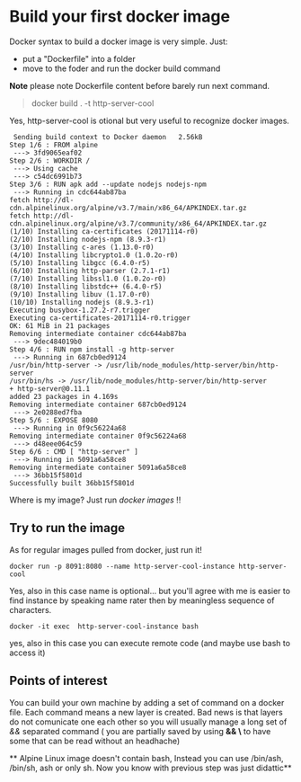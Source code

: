  # Build your first docker image
 Docker syntax to build a docker image is very simple. Just:

 - put a "Dockerfile" into a folder
 - move to the foder and run the docker build command

**Note** please note Dockerfile content before barely run next command.
 
 > docker build . -t http-server-cool

 Yes, http-server-cool is otional but very useful to recognize docker images.

```console
 Sending build context to Docker daemon   2.56kB
Step 1/6 : FROM alpine
 ---> 3fd9065eaf02
Step 2/6 : WORKDIR /
 ---> Using cache
 ---> c54dc6991b73
Step 3/6 : RUN apk add --update nodejs nodejs-npm
 ---> Running in cdc644ab87ba
fetch http://dl-cdn.alpinelinux.org/alpine/v3.7/main/x86_64/APKINDEX.tar.gz
fetch http://dl-cdn.alpinelinux.org/alpine/v3.7/community/x86_64/APKINDEX.tar.gz
(1/10) Installing ca-certificates (20171114-r0)
(2/10) Installing nodejs-npm (8.9.3-r1)
(3/10) Installing c-ares (1.13.0-r0)
(4/10) Installing libcrypto1.0 (1.0.2o-r0)
(5/10) Installing libgcc (6.4.0-r5)
(6/10) Installing http-parser (2.7.1-r1)
(7/10) Installing libssl1.0 (1.0.2o-r0)
(8/10) Installing libstdc++ (6.4.0-r5)
(9/10) Installing libuv (1.17.0-r0)
(10/10) Installing nodejs (8.9.3-r1)
Executing busybox-1.27.2-r7.trigger
Executing ca-certificates-20171114-r0.trigger
OK: 61 MiB in 21 packages
Removing intermediate container cdc644ab87ba
 ---> 9dec484019b0
Step 4/6 : RUN npm install -g http-server
 ---> Running in 687cb0ed9124
/usr/bin/http-server -> /usr/lib/node_modules/http-server/bin/http-server
/usr/bin/hs -> /usr/lib/node_modules/http-server/bin/http-server
+ http-server@0.11.1
added 23 packages in 4.169s
Removing intermediate container 687cb0ed9124
 ---> 2e0288ed7fba
Step 5/6 : EXPOSE 8080
 ---> Running in 0f9c56224a68
Removing intermediate container 0f9c56224a68
 ---> d48eee064c59
Step 6/6 : CMD [ "http-server" ]
 ---> Running in 5091a6a58ce8
Removing intermediate container 5091a6a58ce8
 ---> 36bb15f5801d
Successfully built 36bb15f5801d
```

Where is my image? Just run *docker images* !!

## Try to run the image
As for regular images pulled from docker, just run it!

```console
docker run -p 8091:8080 --name http-server-cool-instance http-server-cool
```

Yes, also in this case name is optional... but you'll agree with me is easier to find instance by speaking name rater then by meaningless sequence of characters.

```console
docker -it exec  http-server-cool-instance bash
```
yes, also in this case you can execute remote code (and maybe use bash to access it)

## Points of interest
You can build your own machine by adding  a set of command on a docker file. Each command means  a new layer is created. Bad news is that layers do not comunicate one each other so you will usually manage a long set of *&&* separated command ( you are partially saved by using  **&& \\** to have some that can be read without an headhache)

** Alpine Linux image doesn't contain bash, Instead you can use /bin/ash, /bin/sh, ash or only sh. Now you know with previous step was just didattic**